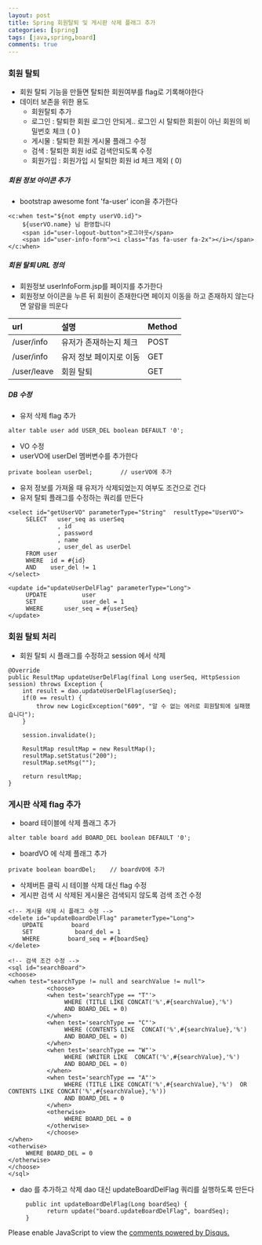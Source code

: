 ```yaml
---
layout: post
title: Spring 회원탈퇴 및 게시판 삭제 플래그 추가
categories: [spring]
tags: [java,spring,board]
comments: true
---
```

### 회원 탈퇴
- 회원 탈퇴 기능을 만들면 탈퇴한 회원여부를 flag로 기록해야한다
- 데이터 보존을 위한 용도
    - 회원탈퇴 추가
    - 로그인 : 탈퇴한 회원 로그인 안되게.. 로그인 시 탈퇴한 회원이 아닌 회원의 비밀번호 체크 ( 0 )
    - 게시물 : 탈퇴한 회원 게시물 플래그 수정
    - 검색 : 탈퇴한 회원 id로 검색안되도록 수정
    - 회원가입 : 회원가입 시 탈퇴한 회원 id 체크 제외 ( 0)

##### 회원 정보 아이콘 추가
- bootstrap awesome font 'fa-user' icon을 추가한다

~~~
<c:when test="${not empty userVO.id}">
    ${userVO.name} 님 환영합니다
    <span id="user-logout-button">로그아웃</span>
    <span id="user-info-form"><i class="fas fa-user fa-2x"></i></span>    
</c:when>
~~~

##### 회원 탈퇴 URL 정의
- 회원정보 userInfoForm.jsp를 페이지를 추가한다
- 회원정보 아이콘을 누른 뒤 회원이 존재한다면 페이지 이동을 하고 존재하지 않는다면 알람을 띄운다

|url|설명|Method|
|:----|:----|:-----|
|/user/info| 유저가 존재하는지 체크 |POST |
|/user/info| 유저 정보 페이지로 이동 | GET |
|/user/leave| 회원 탈퇴 | GET |

##### DB 수정
- 유저 삭제 flag 추가
~~~
alter table user add USER_DEL boolean DEFAULT '0';
~~~

- VO 수정
- userVO에 userDel 멤버변수를 추가한다

~~~
private boolean userDel;        // userVO에 추가
~~~
- 유저 정보를 가져올 때 유저가 삭제되었는지 여부도 조건으로 건다
- 유저 탈퇴 플래그를 수정하는 쿼리를 만든다

~~~
<select id="getUserVO" parameterType="String"  resultType="UserVO">
     SELECT   user_seq as userSeq
              , id
              , password
              , name
              , user_del as userDel
     FROM user
     WHERE  id = #{id}
     AND    user_del != 1
</select>

<update id="updateUserDelFlag" parameterType="Long">
     UPDATE          user
     SET             user_del = 1
     WHERE      user_seq = #{userSeq}
</update>  
~~~

### 회원 탈퇴 처리
- 회원 탈퇴 시 플래그를 수정하고 session 에서 삭제

~~~
@Override
public ResultMap updateUserDelFlag(final Long userSeq, HttpSession session) throws Exception {
    int result = dao.updateUserDelFlag(userSeq);
    if(0 == result) {
        throw new LogicException("609", "알 수 없는 에러로 회원탈퇴에 실패했습니다");    
    }
    
    session.invalidate();
    
    ResultMap resultMap = new ResultMap();
    resultMap.setStatus("200");
    resultMap.setMsg("");    
    
    return resultMap;
}
~~~

### 게시판 삭제 flag 추가

- board 테이블에 삭제 플래그 추가

~~~
alter table board add BOARD_DEL boolean DEFAULT '0';
~~~
- boardVO 에 삭제 플래그 추가

~~~
private boolean boardDel;    // boardVO에 추가
~~~

- 삭제버튼 클릭 시 테이블 삭제 대신 flag 수정
- 게시판 검색 시 삭제된 게시물은 검색되지 않도록 검색 조건 수정

~~~
<!-- 게시물 삭제 시 플래그 수정 -->
<delete id="updateBoardDelFlag" parameterType="Long">
    UPDATE        board
    SET            board_del = 1
    WHERE        board_seq = #{boardSeq}
</delete>

<!-- 검색 조건 수정 -->
<sql id="searchBoard">
<choose>
<when test="searchType != null and searchValue != null">
           <choose>
           <when test='searchType == "T"'>
                WHERE (TITLE LIKE CONCAT('%',#{searchValue},'%')
                AND BOARD_DEL = 0)
           </when>
           <when test='searchType == "C"'>
                WHERE (CONTENTS LIKE  CONCAT('%',#{searchValue},'%')
                AND BOARD_DEL = 0)
           </when>
           <when test='searchType == "W"'>
                WHERE (WRITER LIKE  CONCAT('%',#{searchValue},'%')
                AND BOARD_DEL = 0)
           </when>
           <when test='searchType == "A"'>
                WHERE (TITLE LIKE CONCAT('%',#{searchValue},'%')  OR CONTENTS LIKE CONCAT('%',#{searchValue},'%'))
                AND BOARD_DEL = 0
           </when>
           <otherwise>
                WHERE BOARD_DEL = 0
           </otherwise>
           </choose>
</when>
<otherwise>
     WHERE BOARD_DEL = 0
</otherwise>
</choose>
</sql>

~~~

- dao 를 추가하고 삭제 dao 대신 updateBoardDelFlag 쿼리를 실행하도록 만든다

~~~
     public int updateBoardDelFlag(Long boardSeq) {
           return update("board.updateBoardDelFlag", boardSeq);
     }
~~~

<div id="disqus_thread"></div>
<script>

/**
*  RECOMMENDED CONFIGURATION VARIA*BLES: EDIT AND UNCOMMENT THE SECTION BELOW TO INSERT DYNAMIC VALUES FROM YOUR PLATFORM OR CMS.
*  LEARN WHY DEFINING THESE VARIABLES IS IMPORTANT: https://disqus.com/admin/universalcode/#configuration-variables*/
/*
var disqus_config = function () {
this.page.url = PAGE_URL;  // Replace PAGE_URL with your page's canonical URL variable
this.page.identifier = PAGE_IDENTIFIER; // Replace PAGE_IDENTIFIER with your page's unique identifier variable
};
*/
(function() { // DON'T EDIT BELOW THIS LINE
var d = document, s = d.createElement('script');
s.src = 'https://parkwonhui.disqus.com/embed.js';
s.setAttribute('data-timestamp', +new Date());
(d.head || d.body).appendChild(s);
})();
</script>
<noscript>Please enable JavaScript to view the <a href="https://disqus.com/?ref_noscript">comments powered by Disqus.</a></noscript>